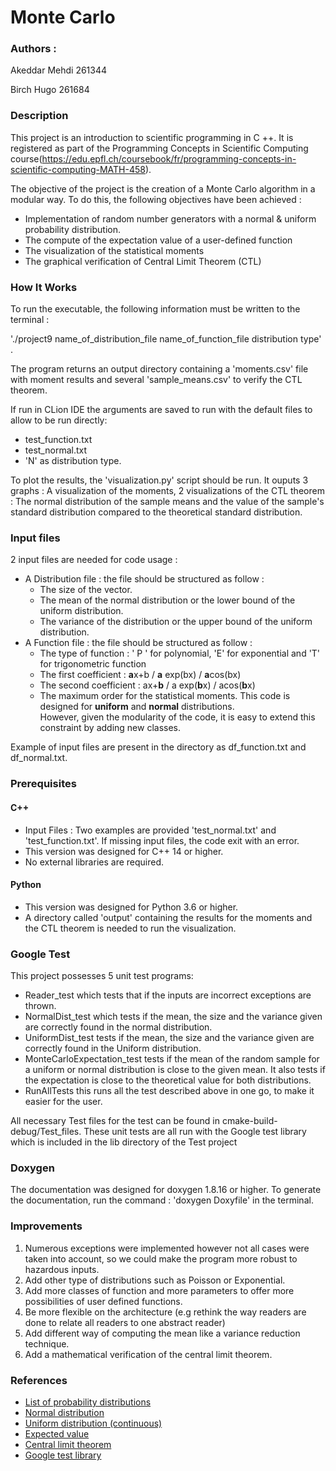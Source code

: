 # Monte Carlo

### Authors : 
Akeddar Mehdi 261344

Birch Hugo 261684

### Description
  This project is an introduction to scientific programming in C ++. It is registered as part of the Programming Concepts in Scientific Computing course(https://edu.epfl.ch/coursebook/fr/programming-concepts-in-scientific-computing-MATH-458).
   
The objective of the project is the creation of a Monte Carlo algorithm in a modular way. To do this, the following objectives have been achieved :
* Implementation of random number generators with a normal & uniform probability distribution.
* The compute of the expectation value of a user-defined function
* The visualization of the statistical moments
* The graphical verification of Central Limit Theorem (CTL)

### How It Works

To run the executable, the following information must be written to the terminal : 

'./project9  name_of_distribution_file name_of_function_file distribution type' .


The program returns an output directory containing a 'moments.csv' file with moment results and several 
'sample_means.csv' to verify the CTL theorem.

If run in CLion IDE the arguments are saved to run with the default files to allow to be run directly:
* test_function.txt
* test_normal.txt 
* 'N' as distribution type.


To plot the results, the 'visualization.py' script should be run. It ouputs 3 graphs : 
A visualization of the moments, 2 visualizations of the CTL theorem : The normal distribution of the sample means and 
the value of the sample's standard distribution compared to the theoretical standard distribution.


### Input files
2 input files are needed for code usage : 
* A Distribution file : the file should be structured as follow : 
	* The size of the vector.
	* The mean of the normal distribution or the lower bound of the uniform distribution.
	* The variance of the distribution or the upper bound of the uniform distribution.
* A Function file : the file should be structured as follow : 
	* The type of function : ' P ' for polynomial, 'E' for exponential and 'T' for trigonometric function
	* The first coefficient  : **a**x+b / **a** exp(bx) / **a**cos(bx)
	* The second coefficient : ax+**b** / a exp(**b**x) / acos(**b**x)
	* The maximum order for the statistical moments.
This code is designed for **uniform** and **normal** distributions.   
However, given the modularity of the code, it is easy to extend this constraint by adding new classes.

Example of input files are present in the directory as df_function.txt and df_normal.txt.

### Prerequisites
#### C++
* Input Files : Two examples are provided 'test_normal.txt' and 'test_function.txt'. If missing input files, the code exit with an error.
* This version was designed for C++ 14 or higher.
* No external libraries are required.
#### Python
* This version was designed for Python 3.6 or higher.
* A directory called 'output' containing the results for the moments and the CTL theorem is needed to run the visualization.


### Google Test
This project possesses 5 unit test programs:
* Reader_test which tests that if the inputs are incorrect exceptions are thrown.
* NormalDist_test which tests if the mean, the size and the variance given are correctly found in the normal distribution.
* UniformDist_test tests if the mean, the size and the variance given are correctly found in the Uniform distribution.
* MonteCarloExpectation_test tests if the mean of the random sample for a uniform or normal distribution is close to the given mean. 
  It also tests if the expectation is close to the theoretical value for both distributions.
* RunAllTests this runs all the test described above in one go, to make it easier for the user.

All necessary Test files for the test can be found in cmake-build-debug/Test_files. 
These unit tests are all run with the Google test library which is included in the lib directory of the Test project
### Doxygen
The documentation was designed for doxygen 1.8.16 or higher.
To generate the documentation, run the command : 'doxygen Doxyfile' in the terminal.

### Improvements
1. Numerous exceptions were implemented however not all cases were taken into account, so we could make the program more robust to hazardous inputs.
2. Add other type of distributions such as Poisson or Exponential.
3. Add more classes of function and more parameters to offer more possibilities of user defined functions.
4. Be more flexible on the architecture (e.g rethink the way readers are done to relate all readers to one abstract reader)
5. Add different way of computing the mean like a variance reduction technique.
6. Add a mathematical verification of the central limit theorem.

### References
* [List of probability distributions](https://en.wikipedia.org/wiki/List_of_probability_distributions)
* [Normal distribution](https://en.wikipedia.org/wiki/Normal_distribution)
* [Uniform distribution (continuous)](https://en.wikipedia.org/wiki/Uniform_distribution_(continuous))
* [Expected value](https://en.wikipedia.org/wiki/Expected_value)
* [Central limit theorem](https://en.wikipedia.org/wiki/Central_limit_theorem)
* [Google test library]( https://github.com/google/googletest)